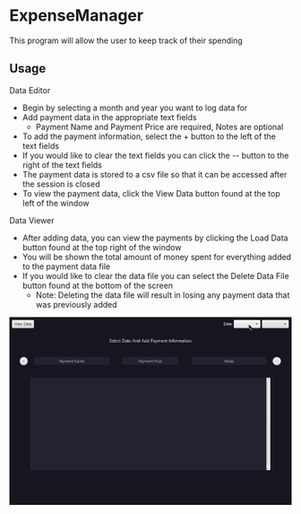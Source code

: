 # ExpenseManager
This program will allow the user to keep track of their spending

## Usage
Data Editor
- Begin by selecting a month and year you want to log data for
- Add payment data in the appropriate text fields
  - Payment Name and Payment Price are required, Notes are optional
- To add the payment information, select the + button to the left of the text fields
- If you would like to clear the text fields you can click the -- button to the right of the text fields
- The payment data is stored to a csv file so that it can be accessed after the session is closed
- To view the payment data, click the View Data button found at the top left of the window

Data Viewer
- After adding data, you can view the payments by clicking the Load Data button found at the top right of the window
- You will be shown the total amount of money spent for everything added to the payment data file
- If you would like to clear the data file you can select the Delete Data File button found at the bottom of the screen
  - Note: Deleting the data file will result in losing any payment data that was previously added

<img src="images/EM.gif">
